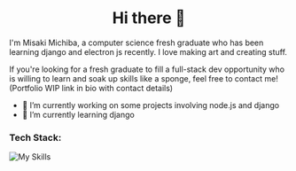 <h1 align="center"> Hi there 👋 </h1>

I'm Misaki Michiba, a computer science fresh graduate who has been learning django and electron js recently. I love making art and creating stuff.

If you're looking for a fresh graduate to fill a full-stack dev opportunity who is willing to learn and soak up skills like a sponge, feel free to contact me! (Portfolio WIP link in bio with contact details)

- 🔭 I’m currently working on some projects involving node.js and django
- 🌱 I’m currently learning django

<h3 align="left">Tech Stack:</h3>

![My Skills](https://skillicons.dev/icons?i=js,html,css,py,cs,nodejs,express,php,flutter,dart,figma,git,mongodb,mysql)


<!--
**misakimichiba/misakimichiba** is a ✨ _special_ ✨ repository because its `README.md` (this file) appears on your GitHub profile.

Here are some ideas to get you started:

- 🔭 I’m currently working on ...
- 🌱 I’m currently learning ...
- 👯 I’m looking to collaborate on ...
- 🤔 I’m looking for help with ...
- 💬 Ask me about ...
- 📫 How to reach me: ...
- 😄 Pronouns: ...
- ⚡ Fun fact: ...
-->

